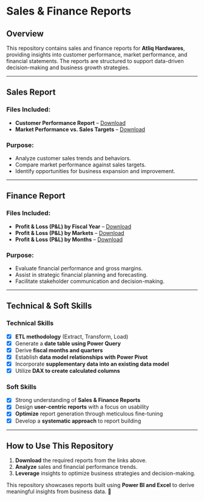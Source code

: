 # Sales & Finance Reports

## Overview
This repository contains sales and finance reports for **Atliq Hardwares**, providing insights into customer performance, market performance, and financial statements. The reports are structured to support data-driven decision-making and business growth strategies.

---

## Sales Report

### Files Included:
- **Customer Performance Report** – [Download](Customer%20Performance%20Report.pdf)
- **Market Performance vs. Sales Targets** – [Download](Market%20Performance%20vs%20Target%20Report.pdf)

### Purpose:
- Analyze customer sales trends and behaviors.
- Compare market performance against sales targets.
- Identify opportunities for business expansion and improvement.

---

## Finance Report

### Files Included:
- **Profit & Loss (P&L) by Fiscal Year** – [Download](P%26L%20Statement%20by%20Fiscal%20Year.pdf)
- **Profit & Loss (P&L) by Markets** – [Download](P%26L%20Statement%20by%20Markets.pdf)
- **Profit & Loss (P&L) by Months** – [Download](P%26L%20Statement%20by%20Months.pdf)

### Purpose:
- Evaluate financial performance and gross margins.
- Assist in strategic financial planning and forecasting.
- Facilitate stakeholder communication and decision-making.

---

## Technical & Soft Skills

### Technical Skills
- [x] **ETL methodology** (Extract, Transform, Load)
- [x] Generate a **date table using Power Query**
- [x] Derive **fiscal months and quarters**
- [x] Establish **data model relationships with Power Pivot**
- [x] Incorporate **supplementary data into an existing data model**
- [x] Utilize **DAX to create calculated columns**

### Soft Skills
- [x] Strong understanding of **Sales & Finance Reports**
- [x] Design **user-centric reports** with a focus on usability
- [x] **Optimize** report generation through meticulous fine-tuning
- [x] Develop a **systematic approach** to report building

---

## How to Use This Repository
1. **Download** the required reports from the links above.
2. **Analyze** sales and financial performance trends.
3. **Leverage** insights to optimize business strategies and decision-making.

This repository showcases reports built using **Power BI and Excel** to derive meaningful insights from business data. 🚀

